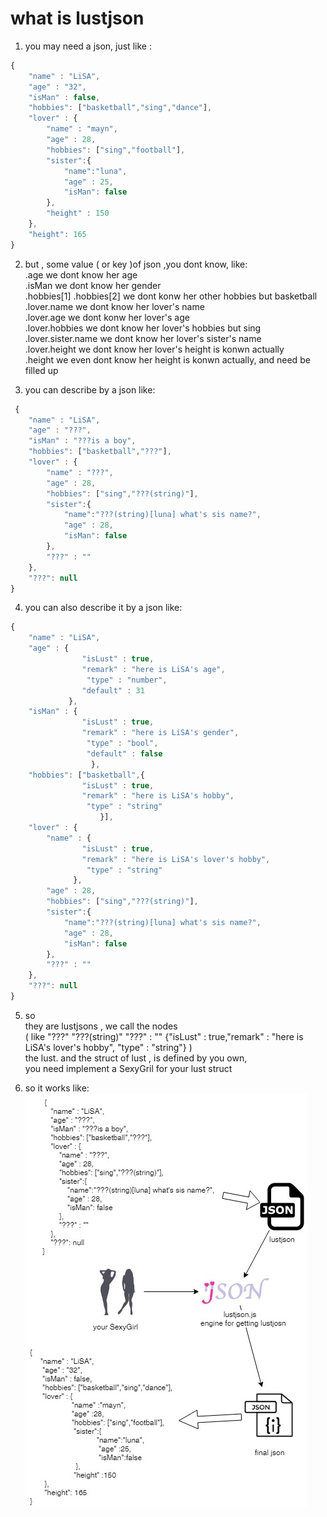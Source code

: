 # what is lustjson
1. you may need a json, just like :
```js
{
    "name" : "LiSA",
    "age" : "32",
    "isMan" : false,
    "hobbies": ["basketball","sing","dance"],
    "lover" : {
        "name" : "mayn",
        "age" : 28,
        "hobbies": ["sing","football"],
        "sister":{
            "name":"luna",
            "age" : 25,
            "isMan": false
        },
        "height" : 150
    },
    "height": 165
}
```

2. but , some value ( or key )of json ,you dont know, like:  
     .age     we dont know her age  
     .isMan   we dont know her gender  
     .hobbies[1]   .hobbies[2]   we dont konw her other hobbies  but basketball  
     .lover.name we dont know her lover's name  
     .lover.age  we dont konw her lover's age  
     .lover.hobbies    we dont know her lover's hobbies but sing  
     .lover.sister.name   we dont know her lover's sister's name  
     .lover.height   we dont know her lover's height  is konwn actually  
     .height    we even dont know her height is konwn actually, and need be filled up  
 
3. you can describe by a json like:  
```js
 {
    "name" : "LiSA",
    "age" : "???",
    "isMan" : "???is a boy",
    "hobbies": ["basketball","???"],
    "lover" : {
        "name" : "???",
        "age" : 28,
        "hobbies": ["sing","???(string)"],
        "sister":{
            "name":"???(string)[luna] what's sis name?",
            "age" : 28,
            "isMan": false
        },
        "???" : ""
    },
    "???": null
}
```

4. you can also describe it by a json like:
```js
{
    "name" : "LiSA",
    "age" : {
                "isLust" : true,
                "remark" : "here is LiSA's age",
                 "type" : "number",
                "default" : 31
             },
    "isMan" : {
                "isLust" : true,
                "remark" : "here is LiSA's gender",
                 "type" : "bool",
                 "default" : false
                  },
    "hobbies": ["basketball",{
                "isLust" : true,
                "remark" : "here is LiSA's hobby",
                 "type" : "string"
                    }],
    "lover" : {
        "name" : {
                "isLust" : true,
                "remark" : "here is LiSA's lover's hobby",
                 "type" : "string"
              },
        "age" : 28,
        "hobbies": ["sing","???(string)"],
        "sister":{
            "name":"???(string)[luna] what's sis name?",
            "age" : 28,
            "isMan": false
        },
        "???" : ""
    },
    "???": null
}

```

5. so   
    they are lustjsons , we call the nodes  
    ( like "???"  "???(string)"  "???" : ""  {"isLust" : true,"remark" : "here is LiSA's lover's hobby", "type" : "string"}  )  
    the lust.  and the struct of lust , is defined by you own,  
    you need implement a SexyGril for your lust struct  

6. so it works like:  
[![avatar](https://raw.githubusercontent.com/aceunlonely/lustJson/master/docs/lustjson-sexygirl.jpg "link to html")](https://aceunlonely.github.io/lustJson/docs/lustjson-sexygirl.html)

